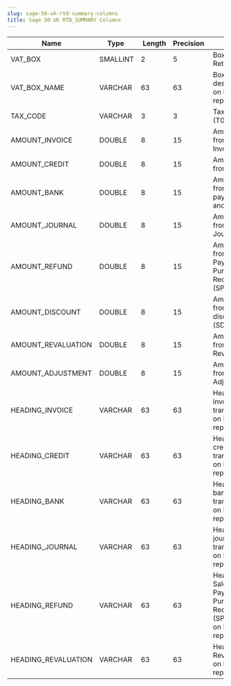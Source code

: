 ```yaml
---
slug: sage-50-uk-rtd-summary-columns
title: Sage 50 UK RTD_SUMMARY Columns
---
```

| Name | Type  |  Length | Precision  |  Notes  | Example |
| --- | --- | --- | --- | --- | --- |
| VAT_BOX | SMALLINT | 2 | 5 | Box on RTD Return |  |
| VAT_BOX_NAME | VARCHAR | 63 | 63 | Box description on RTD reports |  |
| TAX_CODE | VARCHAR | 3 | 3 | Tax code (T0 to T99) |  |
| AMOUNT_INVOICE | DOUBLE | 8 | 15 | Amount from Invoices |  |
| AMOUNT_CREDIT | DOUBLE | 8 | 15 | Amount from Credits |  |
| AMOUNT_BANK | DOUBLE | 8 | 15 | Amount from Bank payments and receipts |  |
| AMOUNT_JOURNAL | DOUBLE | 8 | 15 | Amount from Journals |  |
| AMOUNT_REFUND | DOUBLE | 8 | 15 | Amount from Sales Payments or Purchase Receipts (SP or PR) |  |
| AMOUNT_DISCOUNT | DOUBLE | 8 | 15 | Amount from discounts (SD) |  |
| AMOUNT_REVALUATION | DOUBLE | 8 | 15 | Amount from Revaluations |  |
| AMOUNT_ADJUSTMENT | DOUBLE | 8 | 15 | Amount from Adjustments |  |
| HEADING_INVOICE | VARCHAR | 63 | 63 | Heading for invoice transactions on RTD reports |  |
| HEADING_CREDIT | VARCHAR | 63 | 63 | Heading for credit transactions on RTD reports |  |
| HEADING_BANK | VARCHAR | 63 | 63 | Heading for bank transactions on RTD reports |  |
| HEADING_JOURNAL | VARCHAR | 63 | 63 | Heading for journal transactions on RTD reports |  |
| HEADING_REFUND | VARCHAR | 63 | 63 | Heading for Sales Payments or Purchase Receipts (SP or PR) on RTD reports |  |
| HEADING_REVALUATION | VARCHAR | 63 | 63 | Heading for Revaluations on RTD reports |  |
